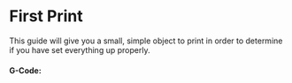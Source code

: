 # First Print

This guide will give you a small, simple object to print in order to determine if you have set everything up properly.



#### G-Code:

